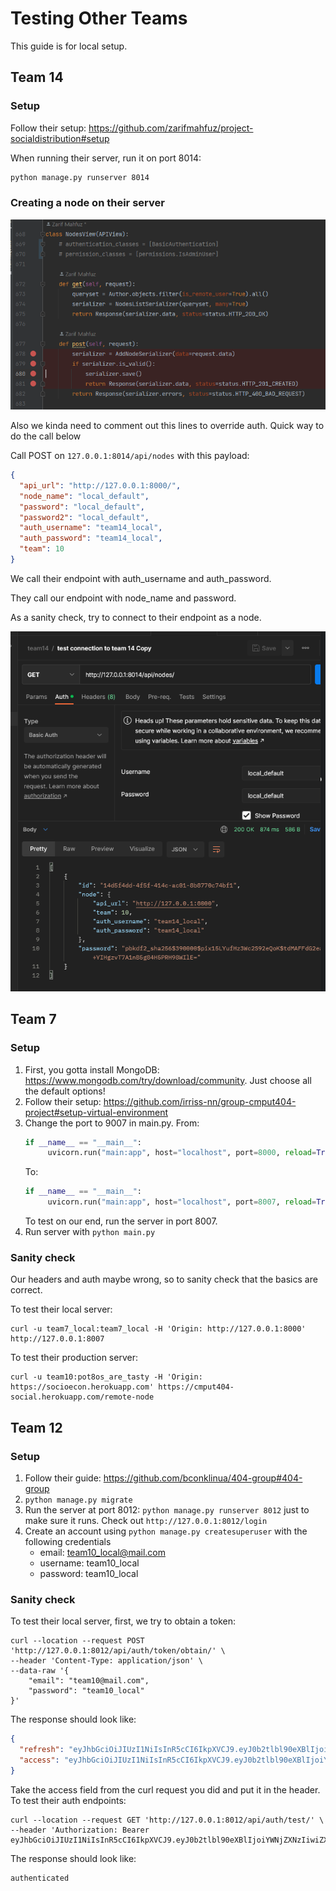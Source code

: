 # Testing Other Teams

This guide is for local setup.

## Team 14

### Setup

Follow their setup: https://github.com/zarifmahfuz/project-socialdistribution#setup

When running their server, run it on port 8014:

```bash
python manage.py runserver 8014
```

### Creating a node on their server

![img.png](img.png)

Also we kinda need to comment out this lines to override auth. Quick way to do the call below

Call POST on `127.0.0.1:8014/api/nodes` with this payload:

```json
{
  "api_url": "http://127.0.0.1:8000/",
  "node_name": "local_default",
  "password": "local_default",
  "password2": "local_default",
  "auth_username": "team14_local",
  "auth_password": "team14_local",
  "team": 10
}
```

We call their endpoint with auth_username and auth_password.

They call our endpoint with node_name and password.

As a sanity check, try to connect to their endpoint as a node.

![img_1.png](img_1.png)

## Team 7

### Setup

1. First, you gotta install MongoDB: https://www.mongodb.com/try/download/community. Just choose all the default
   options!
2. Follow their setup: https://github.com/irriss-nn/group-cmput404-project#setup-virtual-environment
3. Change the port to 9007 in main.py.
   From:
   ```python
   if __name__ == "__main__":
        uvicorn.run("main:app", host="localhost", port=8000, reload=True)
   ```
   To:
   ```python
   if __name__ == "__main__":
        uvicorn.run("main:app", host="localhost", port=8007, reload=True)
   ```
   To test on our end, run the server in port 8007.
4. Run server with `python main.py`

### Sanity check

Our headers and auth maybe wrong, so to sanity check that the basics are correct.

To test their local server:

```curl
curl -u team7_local:team7_local -H 'Origin: http://127.0.0.1:8000' http://127.0.0.1:8007
```

To test their production server:

```curl
curl -u team10:pot8os_are_tasty -H 'Origin: https://socioecon.herokuapp.com' https://cmput404-social.herokuapp.com/remote-node
```

## Team 12

### Setup

1. Follow their guide: https://github.com/bconklinua/404-group#404-group
2. `python manage.py migrate`
3. Run the server at port 8012: `python manage.py runserver 8012` just to make sure it runs. Check
   out `http://127.0.0.1:8012/login`
4. Create an account using `python manage.py createsuperuser` with the following credentials
    - email: team10_local@mail.com
    - username: team10_local
    - password: team10_local

### Sanity check

To test their local server, first, we try to obtain a token:

```curl
curl --location --request POST 'http://127.0.0.1:8012/api/auth/token/obtain/' \
--header 'Content-Type: application/json' \
--data-raw '{
    "email": "team10@mail.com",
    "password": "team10_local"
}'
```

The response should look like:

```json
{
  "refresh": "eyJhbGciOiJIUzI1NiIsInR5cCI6IkpXVCJ9.eyJ0b2tlbl90eXBlIjoicmVmcmVzaCIsImV4cCI6MTY4NzMwNTIzOCwiaWF0IjoxNjcwMDI1MjM4LCJqdGkiOiI4MmYyMDYzMTJlYWE0MGNhYTdhMTlkZjBkMmEwY2FhMSIsInVzZXJfZW1haWwiOiJ0ZWFtMTBAbWFpbC5jb20ifQ.lLA2yrQP1NRElS8NeCO0g20Y8PBM7PIXgBCEhh2XPFk",
  "access": "eyJhbGciOiJIUzI1NiIsInR5cCI6IkpXVCJ9.eyJ0b2tlbl90eXBlIjoiYWNjZXNzIiwiZXhwIjoxNjc4NjY1MjM4LCJpYXQiOjE2NzAwMjUyMzgsImp0aSI6IjgzMjJlNzBkYzc5ZjQ2M2I5MTliNWM1ODc4MDRmMmUwIiwidXNlcl9lbWFpbCI6InRlYW0xMEBtYWlsLmNvbSJ9.w_oGofHb1e-XkBKz0GwMgQPiuRmWosTMJ1Q91S8SX6A"
}
```

Take the access field from the curl request you did and put it in the header. To test their auth endpoints:

```curl
curl --location --request GET 'http://127.0.0.1:8012/api/auth/test/' \
--header 'Authorization: Bearer eyJhbGciOiJIUzI1NiIsInR5cCI6IkpXVCJ9.eyJ0b2tlbl90eXBlIjoiYWNjZXNzIiwiZXhwIjoxNjc4NjY1NDQwLCJpYXQiOjE2NzAwMjU0NDAsImp0aSI6ImY2MWJiNjhkZTRkYzRiOGI4N2U2YjI4ZTI4OWYxYjAwIiwidXNlcl9lbWFpbCI6InRlYW0xMEBtYWlsLmNvbSJ9.mqXSlOlsle8oJxS3UpnjnB4Pws_YrfgKvvyTbdcW_Kg'
```

The response should look like:

```
authenticated
```

